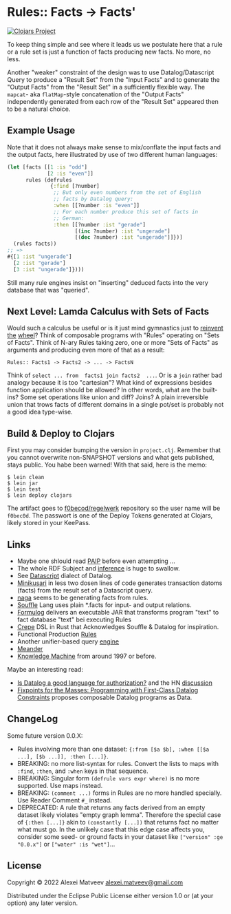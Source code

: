 # Rules:: Facts -> Facts'

[![Clojars Project](https://img.shields.io/clojars/v/f0bec0d/regelwerk.svg)](https://clojars.org/f0bec0d/regelwerk)

To keep thing simple and see where it leads us we postulate here that
a rule or a rule set is just a function of facts producing new
facts. No more, no less.

Another   "weaker"    constraint   of   the   design    was   to   use
Datalog/Datascript Query  to produce  a "Result  Set" from  the "Input
Facts" and to  generate the "Output Facts" from the  "Result Set" in a
sufficiently  flexible  way.   The ``mapcat``-  aka  ``flatMap``-style
concatenation of the "Output  Facts" independently generated from each
row of the "Result Set" appeared then to be a natural choice.

## Example Usage

Note that  it does  not always  make sense  to mix/conflate  the input
facts and the  output facts, here illustrated by use  of two different
human languages:

```clojure
(let [facts [[1 :is "odd"]
             [2 :is "even"]]
      rules (defrules
              {:find [?number]
               ;; But only even numbers from the set of English
               ;; facts by Datalog query:
               :when [[?number :is "even"]]
               ;; For each number produce this set of facts in
               ;; German:
               :then [[?number :ist "gerade"]
                      [(inc ?number) :ist "ungerade"]
                      [(dec ?number) :ist "ungerade"]]})]
  (rules facts))
;; =>
#{[1 :ist "ungerade"]
  [2 :ist "gerade"]
  [3 :ist "ungerade"]})))
```

Still many rule  engines insist on "inserting" deduced  facts into the
very database that was "queried".

## Next Level: Lamda Calculus with Sets of Facts

Would such a calculus be useful or is it just mind gymnastics just to
[reinvent](https://en.wikipedia.org/wiki/Language_Integrated_Query)
[the](https://www.w3.org/TR/rdf-mt/#rules)
[wheel](https://en.wikipedia.org/wiki/Relational_algebra)?  Think of
composable programs with "Rules" operating on "Sets of Facts".  Think
of N-ary Rules taking zero, one or more "Sets of Facts" as arguments
and producing even more of that as a result:

    Rules:: Facts1 -> Facts2 -> ... -> FactsN

Think of  `select ... from  facts1 join facts2  ...`.  Or is  a `join`
rather  bad analogy  because  it  is too  "cartesian"?   What kind  of
expressions besides  function application should be  allowed? In other
words,  what are  the built-ins?  Some set  operations like  union and
diff?   Joins?   A  plain  irreversible  union  that  trows  facts  of
different domains  in a  single pot/set  is probably  not a  good idea
type-wise.

## Build & Deploy to Clojars

First you may consider bumping the version in
``project.clj``. Remember that you cannot overwrite non-SNAPSHOT
versions and what gets published, stays public. You habe been warned!
With that said, here is the memo:

    $ lein clean
    $ lein jar
    $ lein test
    $ lein deploy clojars

The artifact goes to
[f0becod/regelwerk](https://clojars.org/f0bec0d/regelwerk) repository
so the user name will be ``f0bec0d``.  The passwort is one of the
Deploy Tokens generated at Clojars, likely stored in your KeePass.

## Links

* Maybe one shlould read [PAIP](https://github.com/norvig/paip-lisp)
  before even attempting ...
* The whole RDF Subject and
  [inference](https://jena.apache.org/documentation/inference/) is
  huge to swallow.
* See [Datascript](https://github.com/tonsky/datascript) dialect of
  Datalog.
* [Minikusari](https://github.com/frankiesardo/minikusari) in less two
  dosen lines of code generates transaction datoms (facts) from the
  result set of a Datascript query.
* [naga](https://github.com/quoll/naga) seems to be generating facts
  from rules.
* [Souffle](https://souffle-lang.github.io/simple) Lang uses plain
  *.facts for input- and output relations.
* [Formulog](https://github.com/HarvardPL/formulog) delivers an
  executable JAR that transforms program "text" to fact database
  "text" bei executing Rules
* [Crepe](https://crates.io/crates/crepe) DSL in Rust that
  Acknowledges Souffle & Datalog for inspiration.
* Functional Production
  [Rules](https://leanpub.com/readevalprintlove004/read#leanpub-auto-a-simple-implementation-of-a-purely-functional-production-rules-system)
* Another unifier-based query
  [engine](https://github.com/jimmyhmiller/one-hundred-lines-or-less/tree/master/libraries/clojure/query-engine/src/query_engine)
* [Meander](https://github.com/noprompt/meander)
* [Knowledge Machine](https://www.cs.utexas.edu/%7Emfkb/km.html) from
  around 1997 or before.

Maybe an interesting read:

* [Is Datalog a good language for
  authorization?](https://neilmadden.blog/2022/02/19/is-datalog-a-good-language-for-authorization/)
  and the HN
  [discussion](https://news.ycombinator.com/item?id=30400886)
* [Fixpoints for the Masses:
  Programming with First-Class Datalog Constraints](https://dl.acm.org/doi/pdf/10.1145/3428193) proposes composable Datalog programs as Data.

## ChangeLog

Some future version 0.0.X:

* Rules involving more than one dataset: `{:from [$a $b], :when [[$a
  ...], [$b ...]], :then [...]}`.
* BREAKING: no more list-syntax for rules. Convert the lists to maps
  with `:find`, `:then`, and `:when` keys in that sequence.
* BREAKING: Singular form `(defrule vars expr where)` is no more
  supported. Use maps instead.
* BREAKING: `(comment ...)` forms in Rules are no more handled
  specially. Use Reader Comment `#_` instead.
* DEPRECATED: A rule that returns any facts derived from an empty
  dataset likely violates "empty graph lemma". Therefore the special
  case of `{:then [...]}` akin to `(constantly [...])` that returns
  fact no matter what must go. In the unlikely case that this edge
  case affects you, consider some seed- or ground facts in your
  dataset like `["version" :ge "0.0.x"]` or `["water" :is "wet"]`...

## License

Copyright © 2022 Alexei Matveev <alexei.matveev@gmail.com>

Distributed under the Eclipse Public License either version 1.0 or (at
your option) any later version.
